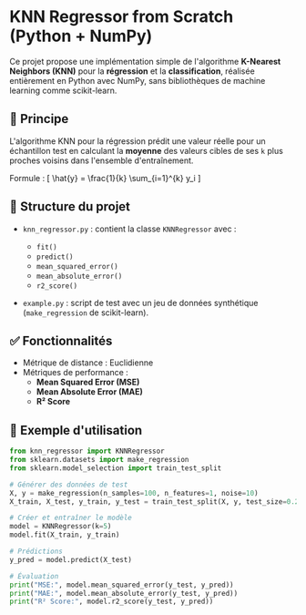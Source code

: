 # KNN Regressor from Scratch (Python + NumPy)

Ce projet propose une implémentation simple de l'algorithme **K-Nearest Neighbors (KNN)** pour la **régression** et la **classification**, réalisée entièrement en Python avec NumPy, sans bibliothèques de machine learning comme scikit-learn.

## 🔢 Principe

L'algorithme KNN pour la régression prédit une valeur réelle pour un échantillon test en calculant la **moyenne** des valeurs cibles de ses `k` plus proches voisins dans l'ensemble d'entraînement.

Formule :
\[
\hat{y} = \frac{1}{k} \sum_{i=1}^{k} y_i
\]

## 📁 Structure du projet

- `knn_regressor.py` : contient la classe `KNNRegressor` avec :
  - `fit()`
  - `predict()`
  - `mean_squared_error()`
  - `mean_absolute_error()`
  - `r2_score()`

- `example.py` : script de test avec un jeu de données synthétique (`make_regression` de scikit-learn).

## ✅ Fonctionnalités

- Métrique de distance : Euclidienne
- Métriques de performance :
  - **Mean Squared Error (MSE)**
  - **Mean Absolute Error (MAE)**
  - **R² Score**

## 🚀 Exemple d'utilisation

```python
from knn_regressor import KNNRegressor
from sklearn.datasets import make_regression
from sklearn.model_selection import train_test_split

# Générer des données de test
X, y = make_regression(n_samples=100, n_features=1, noise=10)
X_train, X_test, y_train, y_test = train_test_split(X, y, test_size=0.2)

# Créer et entraîner le modèle
model = KNNRegressor(k=5)
model.fit(X_train, y_train)

# Prédictions
y_pred = model.predict(X_test)

# Évaluation
print("MSE:", model.mean_squared_error(y_test, y_pred))
print("MAE:", model.mean_absolute_error(y_test, y_pred))
print("R² Score:", model.r2_score(y_test, y_pred))
